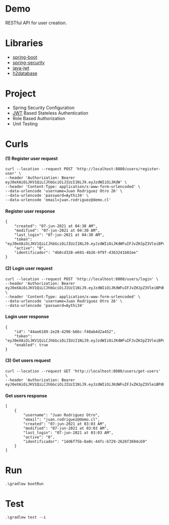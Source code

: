 # Demo

RESTful API for user creation.

# Libraries

- [spring-boot](https://spring.io/projects/spring-boot)
- [spring-security](https://spring.io/projects/spring-security)
- [java-jwt](https://github.com/auth0/java-jwt)
- [h2database](https://www.h2database.com/html/main.html)

# Project

- Spring Security Configuration
- [JWT](https://jwt.io) Based Stateless Authentication
- Role Based Authorization
- Unit Testing

# Curls

#### (1) Register user request
````
curl --location --request POST 'http://localhost:8080/users/register-user' \
--header 'Authorization: Bearer eyJ0eXAiOiJKV1QiLCJhbGciOiJIUzI1NiJ9.eyJzdWIiOiJKdW' \
--header 'Content-Type: application/x-www-form-urlencoded' \
--data-urlencode 'username=Juan Rodriguez Otro 26' \
--data-urlencode 'password=Aythi34' \
--data-urlencode 'email=juan.rodriguez@demo.cl'
````
#### Register user response
````
{
    "created": "07-jun-2021 at 04:30 AM",
    "modified": "07-jun-2021 at 04:30 AM",
    "last_login": "07-jun-2021 at 04:30 AM",
    "token": "eyJ0eXAiOiJKV1QiLCJhbGciOiJIUzI1NiJ9.eyJzdWIiOiJKdWFuIFJvZHJpZ3VleiBPdHJvIDI2IiwiaXNzIjoiYXV0aDAiLCJleHAiOjE2MjMwNTQ4NTYsImlhdCI6MTYyMzA1NDY1NiwiYXV0aG9yaXRpZXMiOlsiUk9MRV9VU0VSIiwiUk9MRV9BRE1JTiJdfQ.XIX3otMb4gBu_jJyDcwgQlB430amJ8jdHLXKWEe7WyI",
    "active": "0",
    "identificador": "4b0cd328-e691-4b26-9f9f-4363241b02ee"
}
````
#### (2) Login user request
````
curl --location --request POST 'http://localhost:8080/users/login' \
--header 'Authorization: Bearer eyJ0eXAiOiJKV1QiLCJhbGciOiJIUzI1NiJ9.eyJzdWIiOiJKdWFuIFJvZHJpZ3VleiBPdHJvIDI2IiwiaXNzIjoiYXV0aDAiLCJleHAiOjE2MjMwNTQ4NTYsImlhdCI6MTYyMzA1NDY1NiwiYXV0aG9yaXRpZXMiOlsiUk9MRV9VU0VSIiwiUk9MRV9BRE1JTiJdfQ.XIX3otMb4gBu_jJyDcwgQlB430amJ8jdHLXKWEe7WyI' \
--header 'Content-Type: application/x-www-form-urlencoded' \
--data-urlencode 'username=Juan Rodriguez Otro 26' \
--data-urlencode 'password=Aythi34'
````
#### Login user response
````
{
    "id": "44ae6189-2e28-4296-b66c-f40ab4d2a452",
    "token": "eyJ0eXAiOiJKV1QiLCJhbGciOiJIUzI1NiJ9.eyJzdWIiOiJKdWFuIFJvZHJpZ3VleiBPdHJvIDI2IiwiaXNzIjoiYXV0aDAiLCJleHAiOjE2MjMwNTQ4ODEsImlhdCI6MTYyMzA1NDY4MSwiYXV0aG9yaXRpZXMiOlsiUk9MRV9VU0VSIiwiUk9MRV9BRE1JTiJdfQ.bcEuNvlbMKFnTuRxpBpD_w4RN3VP4PiP8idWN539Co4",
    "enabled": true
}
````
#### (3) Get users request
````
curl --location --request GET 'http://localhost:8080/users/get-users' \
--header 'Authorization: Bearer eyJ0eXAiOiJKV1QiLCJhbGciOiJIUzI1NiJ9.eyJzdWIiOiJKdWFuIFJvZHJpZ3VleiBPdHJvIDI2IiwiaXNzIjoiYXV0aDAiLCJleHAiOjE2MjMwNTQ4NTYsImlhdCI6MTYyMzA1NDY1NiwiYXV0aG9yaXRpZXMiOlsiUk9MRV9VU0VSIiwiUk9MRV9BRE1JTiJdfQ.XIX3otMb4gBu_jJyDcwgQlB430amJ8jdHLXKWEe7WyI'
````
#### Get users  response
````
[
    {
        "username": "Juan Rodriguez Otro",
        "email": "juan.rodriguez@demo.cl",
        "created": "07-jun-2021 at 03:03 AM",
        "modified": "07-jun-2021 at 03:03 AM",
        "last_login": "07-jun-2021 at 03:03 AM",
        "active": "0",
        "identificador": "1dd6f75b-0a0c-44fc-b729-2626f3694cb9"
    }
]
````
# Run
````
.\gradlew bootRun
````
# Test
````
.\gradlew test --i
````


